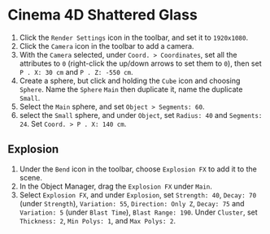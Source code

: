 # Cinema 4D Shattered Glass

1. Click the `Render Settings` icon in the toolbar, and set it to `1920x1080`.
2. Click the `Camera` icon in the toolbar to add a camera.
3. With the `Camera` selected, under `Coord. > Coordinates`, set all the attributes to `0` (right-click the up/down arrows to set them to `0`), then set `P . X: 30 cm` and `P . Z: -550 cm`.
4. Create a sphere, but click and holding the `Cube` icon and choosing `Sphere`. Name the `Sphere` `Main` then duplicate it, name the duplicate `Small`.
5. Select the `Main` sphere, and set `Object > Segments: 60`.
6. select the `Small` sphere, and under `Object`, set `Radius: 40` and `Segments: 24`. Set `Coord. > P . X: 140 cm`.

## Explosion

1. Under the `Bend` icon in the toolbar, choose `Explosion FX` to add it to the scene.
2. In the Object Manager, drag the `Explosion FX` under `Main`.
3. Select `Explosion FX`, and under `Explosion`, set `Strength: 40`, `Decay: 70` (under `Strength`), `Variation: 55`, `Direction: Only Z`, `Decay: 75` and `Variation: 5` (under `Blast Time`), `Blast Range: 190`. Under `Cluster`, set `Thickness: 2`, `Min Polys: 1`, and `Max Polys: 2`.
